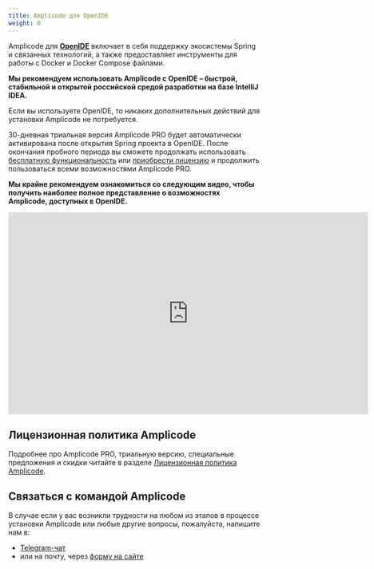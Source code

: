 ```yaml
---
title: Amplicode для OpenIDE
weight: 0
---
```


Amplicode для **<a href="https://openide.ru" target="_blank" rel="noopener noreferrer">OpenIDE</a>** включает
в себя поддержку экосистемы Spring и связанных технологий, а также предоставляет инструменты для работы с Docker и
Docker Compose файлами.

**Мы рекомендуем использовать Amplicode c OpenIDE – быстрой, стабильной и открытой российской
средой разработки на базе IntelliJ IDEA.**

Если вы используете OpenIDE, то никаких дополнительных действий для установки Amplicode не потребуется.

30-дневная триальная версия Amplicode PRO будет автоматически активирована после открытия Spring проекта в OpenIDE.
После окончания пробного периода вы сможете продолжать использовать <u>бесплатную функциональность</u> или
<a href="https://amplicode.ru/prices" target="_blank" rel="noopener noreferrer">приобрести лицензию</a> и продолжить
пользоваться всеми возможностями Amplicode PRO.

**Мы крайне рекомендуем ознакомиться со следующим видео, чтобы получить наиболее полное представление о возможностях
Amplicode, доступных в OpenIDE.**

<iframe width="720" height="405" src="https://rutube.ru/play/embed/6118c36e0626d3c990403acf80675862/" frameBorder="0" allow="clipboard-write; autoplay" webkitAllowFullScreen mozallowfullscreen allowFullScreen></iframe>

## Лицензионная политика Amplicode

Подробнее про Amplicode PRO, триальную версию, специальные предложения и скидки читайте в разделе
[Лицензионная политика Amplicode](https://amplicode.ru/documentation/license-information/).

## Связаться с командой Amplicode

В случае если у вас возникли трудности на любом из этапов в процессе установки Amplicode или любые другие вопросы,
пожалуйста, напишите нам в:

* <a href="https://t.me/amplicode_chat" target="_blank" rel="noopener noreferrer">Telegram-чат</a>
* или на почту, через [форму на сайте](https://amplicode.io/contacts/)
